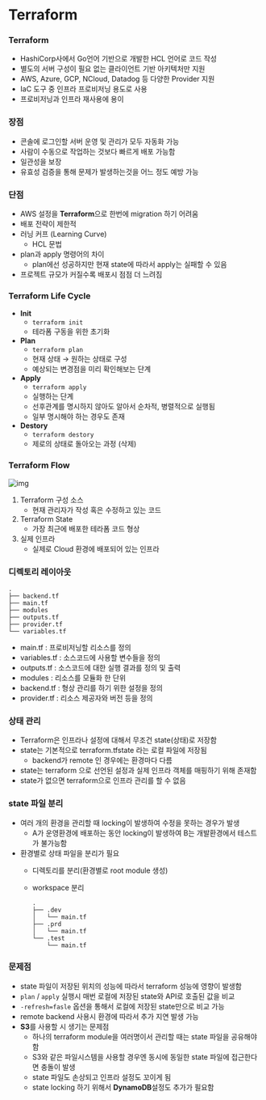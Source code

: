 # Terraform

### Terraform

- HashiCorp사에서 Go언어 기반으로 개발한 HCL 언어로 코드 작성
- 별도의 서버 구성이 필요 없는 클라이언트 기반 아키텍처만 지원
- AWS, Azure, GCP, NCloud, Datadog 등 다양한 Provider 지원
- IaC 도구 중 인프라 프로비저닝 용도로 사용
- 프로비저닝과 인프라 재사용에 용이

### 장점

- 콘솔에 로그인할 서버 운영 및 관리가 모두 자동화 가능
- 사람이 수동으로 작업하는 것보다 빠르게 배포 가능함
- 일관성을 보장
- 유효성 검증을 통해 문제가 발생하는것을 어느 정도 예방 가능

### 단점 

- AWS 설정을 **Terraform**으로 한번에 migration 하기 어려움
- 배포 전략이 제한적
- 러닝 커프 (Learning Curve)
    - HCL 문법
- plan과 apply 명령어의 차이
    - plan에선 성공하지만 현재 state에 따라서 apply는 실패할 수 있음
- 프로젝트 규모가 커질수록 배포시 점점 더 느려짐

### Terraform Life Cycle

- **Init**
  - `terraform init` 
  - 테라폼 구동을 위한 초기화
- **Plan**
  - `terraform plan`
  - 현재 상태 → 원하는 상태로 구성
  - 예상되는 변경점을 미리 확인해보는 단계
- **Apply**
  - `terraform apply`
  - 실행하는 단계
  - 선후관계를 명시하지 않아도 알아서 순차적, 병렬적으로 실행됨
  - 일부 명시해야 하는 경우도 존재
- **Destory**
  - `terraform destory` 
  - 제로의 상태로 돌아오는 과정 (삭제)

### Terraform Flow

![img](https://github.com/pokabook/TIL/assets/103029701/ea0950e0-cb2b-421c-851b-a4026957bf40)

1. Terraform 구성 소스
   - 현재 관리자가 작성 혹은 수정하고 있는 코드
2. Terraform State
   - 가장 최근에 배포한 테라폼 코드 형상
3. 실제 인프라
   - 실제로 Cloud 환경에 배포되어 있는 인프라

### 디렉토리 레이아웃

```
.
├── backend.tf
├── main.tf
├── modules
├── outputs.tf
├── provider.tf
└── variables.tf
```

- main.tf : 프로비저닝할 리소스를 정의
- variables.tf : 소스코드에 사용할 변수들을 정의
- outputs.tf : 소스코드에 대한 실행 결과를 정의 및 출력
- modules : 리소스를 모듈화 한 단위
- backend.tf : 형상 관리를 하기 위한 설정을 정의
- provider.tf : 리소스 제공자와 버전 등을 정의

### 상태 관리

- Terraform은 인프라나 설정에 대해서 무조건 state(상태)로 저장함
- state는 기본적으로 terraform.tfstate 라는 로컬 파일에 저장됨
  - backend가 remote 인 경우에는 환경마다 다름
- state는 terraform 으로 선언된 설정과 실제 인프라 객체를 매핑하기 위해 존재함
- state가 없으면 terraform으로 인프라 관리를 할 수 없음

### state 파일 분리

- 여러 개의 환경을 관리할 때 locking이 발생하여 수정을 못하는 경우가 발생
  - A가 운영환경에 배포하는 동안 locking이 발생하여 B는 개발환경에서 테스트가 불가능함
- 환경별로 상태 파일을 분리가 필요
  - 디렉토리를 분리(환경별로 root module 생성)
  - workspace 분리

    ```
    .
    ├── .dev
    │   └── main.tf
    ├── .prd
    │   └── main.tf
    └── .test
        └── main.tf
    ```

### 문제점

- state 파일이 저장된 위치의 성능에 따라서 terraform 성능에 영향이 발생함
- `plan` / `apply` 실행시 매번 로컬에 저장된 state와 API로 호출된 값을 비교
- `-refresh=fasle` 옵션을 통해서 로컬에 저장된 state만으로 비교 가능
- remote backend 사용시 환경에 따라서 추가 지연 발생 가능
- **S3**를 사용할 시 생기는 문제점
  - 하나의 terraform module을 여러명이서 관리할 때는 state 파일을 공유해야함
  - S3와 같은 파일시스템을 사용할 경우엔 동시에 동일한 state 파일에 접근한다면 충돌이 발생
  - state 파일도 손상되고 인프라 설정도 꼬이게 됨
  - state locking 하기 위해서 **DynamoDB**설정도 추가가 필요함

